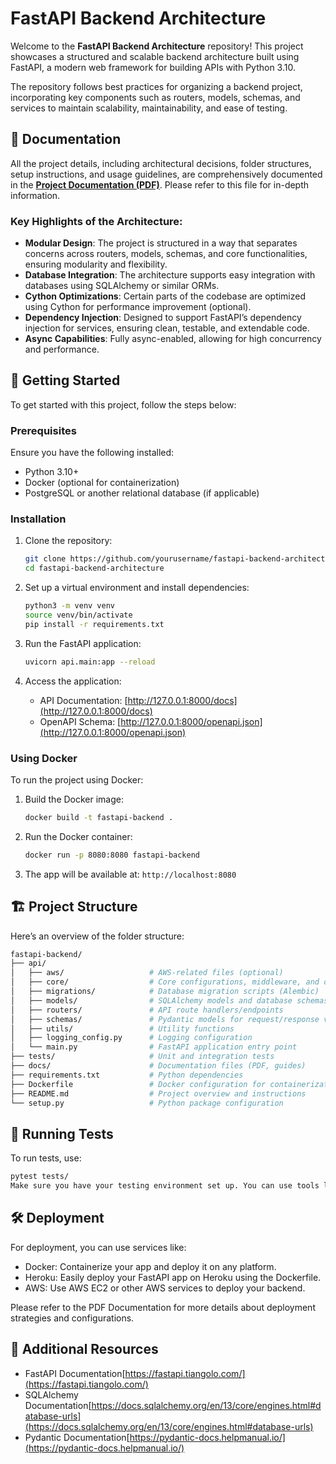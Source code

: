 # FastAPI Backend Architecture

Welcome to the **FastAPI Backend Architecture** repository! This project showcases a structured and scalable backend architecture built using FastAPI, a modern web framework for building APIs with Python 3.10.

The repository follows best practices for organizing a backend project, incorporating key components such as routers, models, schemas, and services to maintain scalability, maintainability, and ease of testing.

## 📑 Documentation

All the project details, including architectural decisions, folder structures, setup instructions, and usage guidelines, are comprehensively documented in the [**Project Documentation (PDF)**](./docs/project_documentation.pdf). Please refer to this file for in-depth information.

### Key Highlights of the Architecture:
- **Modular Design**: The project is structured in a way that separates concerns across routers, models, schemas, and core functionalities, ensuring modularity and flexibility.
- **Database Integration**: The architecture supports easy integration with databases using SQLAlchemy or similar ORMs.
- **Cython Optimizations**: Certain parts of the codebase are optimized using Cython for performance improvement (optional).
- **Dependency Injection**: Designed to support FastAPI’s dependency injection for services, ensuring clean, testable, and extendable code.
- **Async Capabilities**: Fully async-enabled, allowing for high concurrency and performance.

## 🚀 Getting Started

To get started with this project, follow the steps below:

### Prerequisites

Ensure you have the following installed:
- Python 3.10+
- Docker (optional for containerization)
- PostgreSQL or another relational database (if applicable)

### Installation

1. Clone the repository:
    ```bash
    git clone https://github.com/yourusername/fastapi-backend-architecture.git
    cd fastapi-backend-architecture
    ```

2. Set up a virtual environment and install dependencies:
    ```bash
    python3 -m venv venv
    source venv/bin/activate
    pip install -r requirements.txt
    ```

3. Run the FastAPI application:
    ```bash
    uvicorn api.main:app --reload
    ```

4. Access the application:
    - API Documentation: [http://127.0.0.1:8000/docs](http://127.0.0.1:8000/docs)
    - OpenAPI Schema: [http://127.0.0.1:8000/openapi.json](http://127.0.0.1:8000/openapi.json)

### Using Docker

To run the project using Docker:

1. Build the Docker image:
    ```bash
    docker build -t fastapi-backend .
    ```

2. Run the Docker container:
    ```bash
    docker run -p 8080:8080 fastapi-backend
    ```

3. The app will be available at: `http://localhost:8080`

## 🏗️ Project Structure

Here’s an overview of the folder structure:

```bash
fastapi-backend/
├── api/
│   ├── aws/                   # AWS-related files (optional)
│   ├── core/                  # Core configurations, middleware, and database
│   ├── migrations/            # Database migration scripts (Alembic)
│   ├── models/                # SQLAlchemy models and database schemas
│   ├── routers/               # API route handlers/endpoints
│   ├── schemas/               # Pydantic models for request/response validation
│   ├── utils/                 # Utility functions
│   ├── logging_config.py      # Logging configuration
│   └── main.py                # FastAPI application entry point
├── tests/                     # Unit and integration tests
├── docs/                      # Documentation files (PDF, guides)
├── requirements.txt           # Python dependencies
├── Dockerfile                 # Docker configuration for containerization
├── README.md                  # Project overview and instructions
└── setup.py                   # Python package configuration

```
## 🧪 Running Tests
To run tests, use:

```bash
pytest tests/
Make sure you have your testing environment set up. You can use tools like pytest and coverage to ensure code quality.
```

## 🛠️ Deployment
For deployment, you can use services like:

- Docker: Containerize your app and deploy it on any platform.
- Heroku: Easily deploy your FastAPI app on Heroku using the Dockerfile.
- AWS: Use AWS EC2 or other AWS services to deploy your backend.

Please refer to the PDF Documentation for more details about deployment strategies and configurations.

## 📂 Additional Resources

- FastAPI Documentation[https://fastapi.tiangolo.com/](https://fastapi.tiangolo.com/)
- SQLAlchemy Documentation[https://docs.sqlalchemy.org/en/13/core/engines.html#database-urls](https://docs.sqlalchemy.org/en/13/core/engines.html#database-urls)
- Pydantic Documentation[https://pydantic-docs.helpmanual.io/](https://pydantic-docs.helpmanual.io/)
